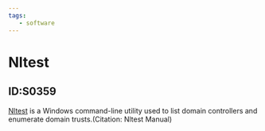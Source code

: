 ```yaml
---
tags:
   - software
---
```

# Nltest
## ID:S0359
[Nltest](software/S0359) is a Windows command-line utility used to list domain controllers and enumerate domain trusts.(Citation: Nltest Manual)
